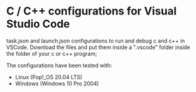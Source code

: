 # C / C++ configurations for Visual Studio Code

task.json and launch.json configurations to run and debug c and c++ in VSCode.
Download the files and put them inside a ".vscode" folder inside the folder of your c or c++ program;

The configurations have been tested with:
- Linux (Pop!\_OS 20.04 LTS)
- Windows (Windows 10 Pro 2004)
